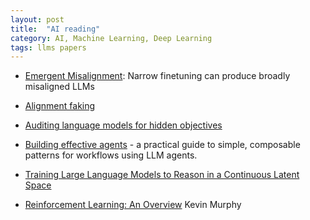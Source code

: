 ```yaml
---
layout: post
title:  "AI reading"
category: AI, Machine Learning, Deep Learning
tags: llms papers
---
```


- [Emergent Misalignment][1001]: Narrow finetuning can produce broadly misaligned LLMs
- [Alignment faking][1002]
- [Auditing language models for hidden objectives][1003]
- [Building effective agents][1004] - a practical guide to simple, composable patterns for workflows using LLM agents.

- [Training Large Language Models to Reason in a Continuous Latent Space][2001]

- [Reinforcement Learning: An Overview][3001] Kevin Murphy


[1001]: https://arxiv.org/pdf/2502.17424
[1002]: https://www.anthropic.com/research/alignment-faking
[1003]: https://www.anthropic.com/research/auditing-hidden-objectives
[1004]: https://www.anthropic.com/engineering/building-effective-agents
[2001]: https://arxiv.org/abs/2412.06769
[3001]: https://arxiv.org/abs/2412.05265
